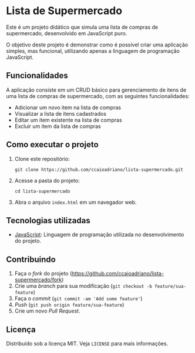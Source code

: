 # Lista de Supermercado

Este é um projeto didático que simula uma lista de compras de supermercado, desenvolvido em JavaScript puro.

O objetivo deste projeto é demonstrar como é possível criar uma aplicação simples, mas funcional, utilizando apenas a linguagem de programação JavaScript.

## Funcionalidades

A aplicação consiste em um CRUD básico para gerenciamento de itens de uma lista de compras de supermercado, com as seguintes funcionalidades:

- Adicionar um novo item na lista de compras
- Visualizar a lista de itens cadastrados
- Editar um item existente na lista de compras
- Excluir um item da lista de compras

## Como executar o projeto

1. Clone este repositório:

   ```
   git clone https://github.com/ccaioadriano/lista-supermercado.git
   ```

2. Acesse a pasta do projeto:

   ```
   cd lista-supermercado
   ```

3. Abra o arquivo `index.html` em um navegador web.

## Tecnologias utilizadas

- [JavaScript](https://developer.mozilla.org/en-US/docs/Web/JavaScript): Linguagem de programação utilizada no desenvolvimento do projeto.

## Contribuindo

1. Faça o _fork_ do projeto (<https://github.com/ccaioadriano/lista-supermercado/fork>)
2. Crie uma _branch_ para sua modificação (`git checkout -b feature/sua-feature`)
3. Faça o _commit_ (`git commit -am 'Add some feature'`)
4. _Push_ (`git push origin feature/sua-feature`)
5. Crie um novo _Pull Request_.

## Licença

Distribuído sob a licença MIT. Veja `LICENSE` para mais informações.
